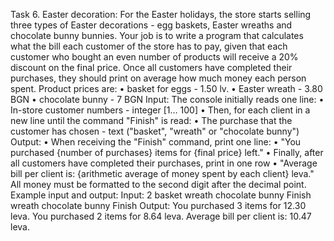Task 6. Easter decoration:
For the Easter holidays, the store starts selling three types of Easter decorations - egg baskets, Easter wreaths and chocolate bunny bunnies. Your job is to write a program that calculates what the bill each customer of the store has to pay, given that each customer who bought an even number of products will receive a 20% discount on the final price. Once all customers have completed their purchases, they should print on average how much money each person spent.
Product prices are:
• basket for eggs - 1.50 lv.
• Easter wreath - 3.80 BGN
• chocolate bunny - 7 BGN
Input:
The console initially reads one line:
• In-store customer numbers - integer [1… 100]
• Then, for each client in a new line until the command "Finish" is read:
• The purchase that the customer has chosen - text ("basket", "wreath" or "chocolate bunny")
Output:
• When receiving the "Finish" command, print one line:
• "You purchased {number of purchases} items for {final price} left."
• Finally, after all customers have completed their purchases, print in one row
• "Average bill per client is: {arithmetic average of money spent by each client} leva."
All money must be formatted to the second digit after the decimal point.
Example input and output:
Input:
2
basket
wreath
chocolate bunny
Finish
wreath
chocolate bunny
Finish
Output:
You purchased 3 items for 12.30 leva.
You purchased 2 items for 8.64 leva.
Average bill per client is: 10.47 leva.

